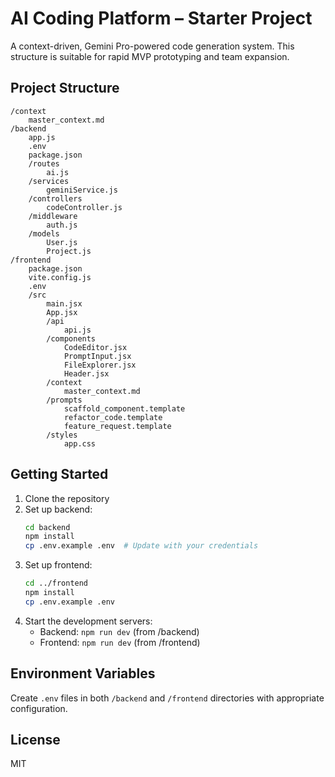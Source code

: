 # AI Coding Platform – Starter Project

A context-driven, Gemini Pro-powered code generation system. This structure is suitable for rapid MVP prototyping and team expansion.

## Project Structure

```
/context
    master_context.md
/backend
    app.js
    .env
    package.json
    /routes
        ai.js
    /services
        geminiService.js
    /controllers
        codeController.js
    /middleware
        auth.js
    /models
        User.js
        Project.js
/frontend
    package.json
    vite.config.js
    .env
    /src
        main.jsx
        App.jsx
        /api
            api.js
        /components
            CodeEditor.jsx
            PromptInput.jsx
            FileExplorer.jsx
            Header.jsx
        /context
            master_context.md
        /prompts
            scaffold_component.template
            refactor_code.template
            feature_request.template
        /styles
            app.css
```

## Getting Started

1. Clone the repository
2. Set up backend:
   ```bash
   cd backend
   npm install
   cp .env.example .env  # Update with your credentials
   ```
3. Set up frontend:
   ```bash
   cd ../frontend
   npm install
   cp .env.example .env
   ```
4. Start the development servers:
   - Backend: `npm run dev` (from /backend)
   - Frontend: `npm run dev` (from /frontend)

## Environment Variables

Create `.env` files in both `/backend` and `/frontend` directories with appropriate configuration.

## License

MIT
